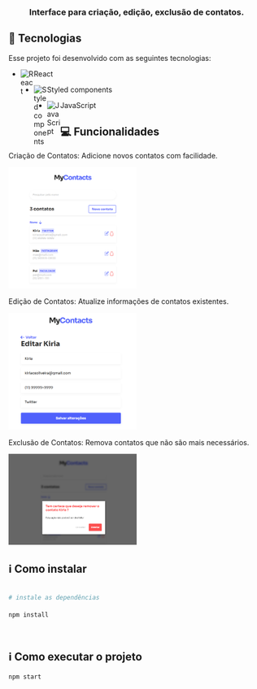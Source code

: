 <h3 align="center">
  Interface para criação, edição, exclusão de contatos.
</h3>

## 🔬 Tecnologias
Esse projeto foi desenvolvido com as seguintes tecnologias:

- <img align="left" alt="React" width="26px" src="https://cdn4.iconfinder.com/data/icons/logos-3/600/React.js_logo-512.png" />React

- <img align="left" alt="Styled components" width="26px" src="https://styled-components.com/atom.png" /> Styled components

- <img align="left" alt="JavaScript" width="26px" src="https://upload.wikimedia.org/wikipedia/commons/6/6a/JavaScript-logo.png" />JavaScript

## 💻 Funcionalidades
Criação de Contatos: Adicione novos contatos com facilidade.

<img alt="homepage" width="50%" src="/src/assets/images/git/home.png" />

Edição de Contatos: Atualize informações de contatos existentes.

<img alt="editepage" width="50%" src="/src/assets/images/git/edit.png" />

Exclusão de Contatos: Remova contatos que não são mais necessários.

<img alt="removepage" width="50%" src="/src/assets/images/git/remove.png" />

## ℹ️ Como instalar

```bash

# instale as dependências

npm install

```
<br />

## ℹ️ Como executar o projeto
```bash
npm start
```
